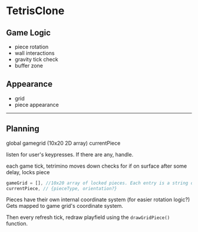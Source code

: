 # TetrisClone

## Game Logic

* piece rotation
* wall interactions
* gravity tick check
* buffer zone

## Appearance

* grid
* piece appearance

------

## Planning
global gamegrid (10x20 2D array)
currentPiece

listen for user's keypresses. If there are any, handle.

each game tick, tetrimino moves down
checks for if on surface
after some delay, locks piece

```javascript
gameGrid = [], //10x20 array of locked pieces. Each entry is a string or null
currentPiece, // {pieceType, orientation?}
```

Pieces have their own internal coordinate system (for easier rotation logic?)
Gets mapped to game grid's coordinate system.

Then every refresh tick, redraw playfield using the `drawGridPiece()` function.
